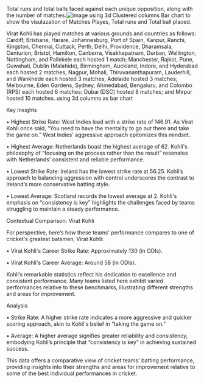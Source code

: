 Total runs and total balls faced against each unique opposition, along with the number of matches.![image](https://github.com/user-attachments/assets/ab8de22c-7173-41ac-be60-2466b10a06dc) using 3d Clustered columns Bar chart to show the visulazation of Matches Playes, Total runs and Total ball placed.

Virat Kohli has played matches at various grounds and countries as follows: Cardiff, Brisbane, Harare, Johannesburg, Port of Spain, Kanpur, Ranchi, Kingston, Chennai, Cuttack, Perth, Delhi, Providence, Dharamsala, Centurion, Bristol, Hamilton, Canberra, Visakhapatnam, Durban, Wellington, Nottingham, and Pallekele each hosted 1 match; Manchester, Rajkot, Pune, Guwahati, Dublin (Malahide), Birmingham, Auckland, Indore, and Hyderabad each hosted 2 matches; Nagpur, Mohali, Thiruvananthapuram, Lauderhill, and Wankhede each hosted 3 matches; Adelaide hosted 3 matches; Melbourne, Eden Gardens, Sydney, Ahmedabad, Bengaluru, and Colombo (RPS) each hosted 6 matches; Dubai (DSC) hosted 8 matches; and Mirpur hosted 10 matches. using 3d columns as bar chart 

Key Insights

•	Highest Strike Rate: West Indies lead with a strike rate of 146.91. As Virat Kohli once said, “You need to have the mentality to go out there and take the game on.” West Indies' aggressive approach epitomizes this mindset.


•	Highest Average: Netherlands boast the highest average of 62. Kohli's philosophy of “focusing on the process rather than the result” resonates with Netherlands' consistent and reliable performance.


•	Lowest Strike Rate: Ireland has the lowest strike rate at 56.25. Kohli’s approach to balancing aggression with control underscores the contrast to Ireland’s more conservative batting style.


•	Lowest Average: Scotland records the lowest average at 2. Kohli's emphasis on “consistency is key” highlights the challenges faced by teams struggling to maintain a steady performance.


Contextual Comparison: Virat Kohli


For perspective, here’s how these teams' performance compares to one of cricket's greatest batsmen, Virat Kohli:

•	Virat Kohli's Career Strike Rate: Approximately 130 (in ODIs).

•	Virat Kohli's Career Average: Around 58 (in ODIs).

Kohli’s remarkable statistics reflect his dedication to excellence and consistent performance. Many teams listed here exhibit varied performances relative to these benchmarks, illustrating different strengths and areas for improvement.


Analysis

•	Strike Rate: A higher strike rate indicates a more aggressive and quicker scoring approach, akin to Kohli's belief in “taking the game on.”


•	Average: A higher average signifies greater reliability and consistency, embodying Kohli’s principle that “consistency is key” in achieving sustained success.


This data offers a comparative view of cricket teams' batting performance, providing insights into their strengths and areas for improvement relative to some of the best individual performances in cricket.
